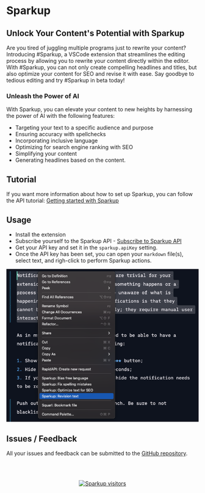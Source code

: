 # Sparkup

## Unlock Your Content's Potential with Sparkup

Are you tired of juggling multiple programs just to rewrite your content? Introducing #Sparkup, a VSCode extension that streamlines the editing process by allowing you to rewrite your content directly within the editor. With #Sparkup, you can not only create compelling headlines and titles, but also optimize your content for SEO and revise it with ease. Say goodbye to tedious editing and try #Sparkup in beta today!

### Unleash the Power of AI

With Sparkup, you can elevate your content to new heights by harnessing the power of AI with the following features:

- Targeting your text to a specific audience and purpose
- Ensuring accuracy with spellchecks
- Incorporating inclusive language
- Optimizing for search engine ranking with SEO
- Simplifying your content
- Generating headlines based on the content.

## Tutorial

If you want more information about how to set up Sparkup, you can follow the API tutorial: [Getting started with Sparkup](https://rapidapi.com/eliostruyf/api/sparkup/tutorials/using-the-api-in-combination-with-the-sparkup---visual-studio-code-extension)

## Usage

- Install the extension
- Subscribe yourself to the Sparkup API - [Subscribe to Sparkup API](https://rapidapi.com/eliostruyf/api/sparkup)
- Get your API key and set it in the `sparkup.apiKey` setting.
- Once the API key has been set, you can open your `markdown` file(s), select text, and righ-click to perform Sparkup actions.

<p align="center">
  <img src="./assets/sparkup-options.png" alt="Sparkup actions" />
</p>

## Issues / Feedback

All your issues and feedback can be submitted to the [GitHub repository](https://github.com/estruyf/vscode-sparkup/issues).

<br />
<br />

<p align="center">
  <a href="https://visitorbadge.io" title="Visitor badge service">
    <img src="https://api.visitorbadge.io/api/visitors?path=https%3A%2F%2Fgithub.com%2Festruyf%2Fvscode-sparkup&labelColor=%23d9e3f0&countColor=%23e84a26" height="25px" alt="Sparkup visitors" />
  </a>
</p>